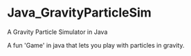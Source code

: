 # Java_GravityParticleSim
A Gravity Particle Simulator in Java

A fun 'Game' in java that lets you play with particles in gravity.
